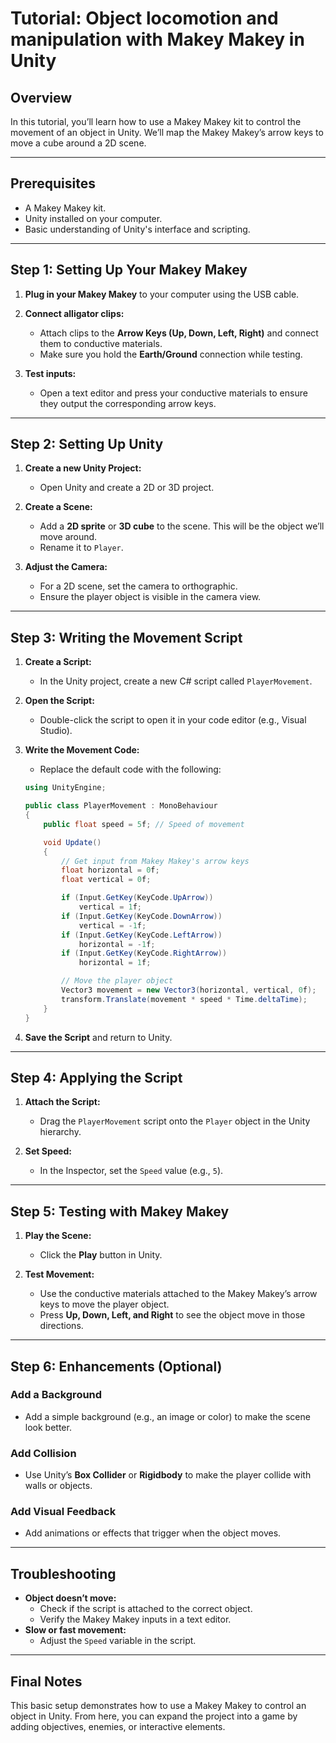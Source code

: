 # Tutorial: Object locomotion and manipulation with Makey Makey in Unity

## Overview

In this tutorial, you’ll learn how to use a Makey Makey kit to control the movement of an object in Unity. We’ll map the Makey Makey’s arrow keys to move a cube around a 2D scene.

---

## Prerequisites

- A Makey Makey kit.
- Unity installed on your computer.
- Basic understanding of Unity's interface and scripting.

---

## Step 1: Setting Up Your Makey Makey

1. **Plug in your Makey Makey** to your computer using the USB cable.
2. **Connect alligator clips:**
   - Attach clips to the **Arrow Keys (Up, Down, Left, Right)** and connect them to conductive materials.
   - Make sure you hold the **Earth/Ground** connection while testing.

3. **Test inputs:**
   - Open a text editor and press your conductive materials to ensure they output the corresponding arrow keys.

---

## Step 2: Setting Up Unity

1. **Create a new Unity Project:**
   - Open Unity and create a 2D or 3D project.

2. **Create a Scene:**
   - Add a **2D sprite** or **3D cube** to the scene. This will be the object we’ll move around.
   - Rename it to `Player`.

3. **Adjust the Camera:**
   - For a 2D scene, set the camera to orthographic.
   - Ensure the player object is visible in the camera view.

---

## Step 3: Writing the Movement Script

1. **Create a Script:**
   - In the Unity project, create a new C# script called `PlayerMovement`.

2. **Open the Script:**
   - Double-click the script to open it in your code editor (e.g., Visual Studio).

3. **Write the Movement Code:**
   - Replace the default code with the following:

   ```csharp
   using UnityEngine;

   public class PlayerMovement : MonoBehaviour
   {
       public float speed = 5f; // Speed of movement

       void Update()
       {
           // Get input from Makey Makey's arrow keys
           float horizontal = 0f;
           float vertical = 0f;

           if (Input.GetKey(KeyCode.UpArrow))
               vertical = 1f;
           if (Input.GetKey(KeyCode.DownArrow))
               vertical = -1f;
           if (Input.GetKey(KeyCode.LeftArrow))
               horizontal = -1f;
           if (Input.GetKey(KeyCode.RightArrow))
               horizontal = 1f;

           // Move the player object
           Vector3 movement = new Vector3(horizontal, vertical, 0f);
           transform.Translate(movement * speed * Time.deltaTime);
       }
   }
   ```

4. **Save the Script** and return to Unity.

---

## Step 4: Applying the Script

1. **Attach the Script:**
   - Drag the `PlayerMovement` script onto the `Player` object in the Unity hierarchy.

2. **Set Speed:**
   - In the Inspector, set the `Speed` value (e.g., `5`).

---

## Step 5: Testing with Makey Makey

1. **Play the Scene:**
   - Click the **Play** button in Unity.

2. **Test Movement:**
   - Use the conductive materials attached to the Makey Makey’s arrow keys to move the player object.
   - Press **Up, Down, Left, and Right** to see the object move in those directions.

---

## Step 6: Enhancements (Optional)

### Add a Background
- Add a simple background (e.g., an image or color) to make the scene look better.

### Add Collision
- Use Unity’s **Box Collider** or **Rigidbody** to make the player collide with walls or objects.

### Add Visual Feedback
- Add animations or effects that trigger when the object moves.

---

## Troubleshooting

- **Object doesn’t move:**
  - Check if the script is attached to the correct object.
  - Verify the Makey Makey inputs in a text editor.
- **Slow or fast movement:**
  - Adjust the `Speed` variable in the script.

---

## Final Notes

This basic setup demonstrates how to use a Makey Makey to control an object in Unity. From here, you can expand the project into a game by adding objectives, enemies, or interactive elements.
